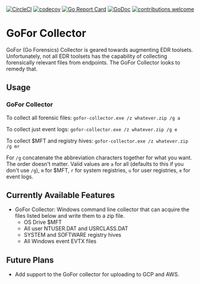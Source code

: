 [![CircleCI](https://circleci.com/gh/Go-Forensics/Windows-Collector.svg?style=svg)](https://circleci.com/gh/Go-Forensics/Windows-Collector) [![codecov](https://codecov.io/gh/Go-Forensics/Windows-Collector/branch/master/graph/badge.svg)](https://codecov.io/gh/Go-Forensics/Windows-Collector) [![Go Report Card](https://goreportcard.com/badge/github.com/Go-Forensics/Windows-Collector)](https://goreportcard.com/report/github.com/Go-Forensics/Windows-Collector) [![GoDoc](https://godoc.org/github.com/Go-Forensics/GoFor/pkg/gofor?status.png)](https://godoc.org/github.com/Go-Forensics/GoFor/pkg/Windows-Collector) [![contributions welcome](https://img.shields.io/badge/contributions-welcome-brightgreen.svg?style=flat)](https://github.com/dwyl/esta/issues)

# GoFor Collector
GoFor (Go Forensics) Collector is geared towards augmenting EDR toolsets. Unfortunately, not all EDR toolsets has the capability of collecting forensically relevant files from endpoints. The GoFor Collector looks to remedy that.

## Usage

### GoFor Collector

To collect all forensic files:
```gofor-collector.exe /z whatever.zip /g a```

To collect just event logs:
```gofor-collector.exe /z whatever.zip /g e```

To collect $MFT and registry hives: ```gofor-collector.exe /z whatever.zip /g mr```

For `/g` concatenate the abbreviation characters together for what you want. The order doesn't matter. Valid values are `a` for all (defaults to this if you don't use `/g`), `m` for $MFT, `r` for system registries, `u` for user registries, `e` for event logs.

## Currently Available Features
- GoFor Collector: Windows command line collector that can acquire the files listed below and write them to a zip file.
  - OS Drive $MFT
  - All user NTUSER.DAT and USRCLASS.DAT
  - SYSTEM and SOFTWARE registry hives
  - All Windows event EVTX files

## Future Plans
- Add support to the GoFor collector for uploading to GCP and AWS.

